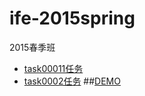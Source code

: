 # ife-2015spring
2015春季班
* [task00011任务](https://github.com/caizirong/ife/tree/master/2015_spring/task/task0001)
* [task0002任务](https://github.com/caizirong/ife/tree/master/2015_spring/task/task0002)
##[DEMO](https://caizirong.github.io/ife-2015spring/index.html)
